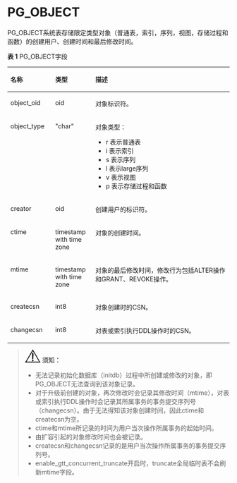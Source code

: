# PG\_OBJECT<a name="ZH-CN_TOPIC_0289900403"></a>

PG\_OBJECT系统表存储限定类型对象（普通表，索引，序列，视图，存储过程和函数）的创建用户、创建时间和最后修改时间。

**表 1**  PG\_OBJECT字段

<a name="zh-cn_topic_0283137196_zh-cn_topic_0237122301_table370273621911"></a>
<table><thead align="left"><tr id="zh-cn_topic_0283137196_zh-cn_topic_0237122301_row177034367196"><th class="cellrowborder" valign="top" width="20.13201320132013%" id="mcps1.2.4.1.1"><p id="zh-cn_topic_0283137196_zh-cn_topic_0237122301_p3704103613192"><a name="zh-cn_topic_0283137196_zh-cn_topic_0237122301_p3704103613192"></a><a name="zh-cn_topic_0283137196_zh-cn_topic_0237122301_p3704103613192"></a>名称</p>
</th>
<th class="cellrowborder" valign="top" width="18.08180818081808%" id="mcps1.2.4.1.2"><p id="zh-cn_topic_0283137196_zh-cn_topic_0237122301_p9704143618197"><a name="zh-cn_topic_0283137196_zh-cn_topic_0237122301_p9704143618197"></a><a name="zh-cn_topic_0283137196_zh-cn_topic_0237122301_p9704143618197"></a>类型</p>
</th>
<th class="cellrowborder" valign="top" width="61.786178617861786%" id="mcps1.2.4.1.3"><p id="zh-cn_topic_0283137196_zh-cn_topic_0237122301_p470420360196"><a name="zh-cn_topic_0283137196_zh-cn_topic_0237122301_p470420360196"></a><a name="zh-cn_topic_0283137196_zh-cn_topic_0237122301_p470420360196"></a>描述</p>
</th>
</tr>
</thead>
<tbody><tr id="zh-cn_topic_0283137196_zh-cn_topic_0237122301_row770433620196"><td class="cellrowborder" valign="top" width="20.13201320132013%" headers="mcps1.2.4.1.1 "><p id="zh-cn_topic_0283137196_zh-cn_topic_0237122301_p1670523618197"><a name="zh-cn_topic_0283137196_zh-cn_topic_0237122301_p1670523618197"></a><a name="zh-cn_topic_0283137196_zh-cn_topic_0237122301_p1670523618197"></a>object_oid</p>
</td>
<td class="cellrowborder" valign="top" width="18.08180818081808%" headers="mcps1.2.4.1.2 "><p id="zh-cn_topic_0283137196_zh-cn_topic_0237122301_p1470517367198"><a name="zh-cn_topic_0283137196_zh-cn_topic_0237122301_p1470517367198"></a><a name="zh-cn_topic_0283137196_zh-cn_topic_0237122301_p1470517367198"></a>oid</p>
</td>
<td class="cellrowborder" valign="top" width="61.786178617861786%" headers="mcps1.2.4.1.3 "><p id="zh-cn_topic_0283137196_zh-cn_topic_0237122301_p470503601915"><a name="zh-cn_topic_0283137196_zh-cn_topic_0237122301_p470503601915"></a><a name="zh-cn_topic_0283137196_zh-cn_topic_0237122301_p470503601915"></a>对象标识符。</p>
</td>
</tr>
<tr id="zh-cn_topic_0283137196_zh-cn_topic_0237122301_row870533671915"><td class="cellrowborder" valign="top" width="20.13201320132013%" headers="mcps1.2.4.1.1 "><p id="zh-cn_topic_0283137196_zh-cn_topic_0237122301_p1670683617193"><a name="zh-cn_topic_0283137196_zh-cn_topic_0237122301_p1670683617193"></a><a name="zh-cn_topic_0283137196_zh-cn_topic_0237122301_p1670683617193"></a>object_type</p>
</td>
<td class="cellrowborder" valign="top" width="18.08180818081808%" headers="mcps1.2.4.1.2 "><p id="zh-cn_topic_0283137196_zh-cn_topic_0237122301_p13706153610194"><a name="zh-cn_topic_0283137196_zh-cn_topic_0237122301_p13706153610194"></a><a name="zh-cn_topic_0283137196_zh-cn_topic_0237122301_p13706153610194"></a>"char"</p>
</td>
<td class="cellrowborder" valign="top" width="61.786178617861786%" headers="mcps1.2.4.1.3 "><p id="zh-cn_topic_0283137196_zh-cn_topic_0237122301_p117061136121914"><a name="zh-cn_topic_0283137196_zh-cn_topic_0237122301_p117061136121914"></a><a name="zh-cn_topic_0283137196_zh-cn_topic_0237122301_p117061136121914"></a>对象类型：</p>
<a name="zh-cn_topic_0283137196_zh-cn_topic_0237122301_ul14461631102216"></a><a name="zh-cn_topic_0283137196_zh-cn_topic_0237122301_ul14461631102216"></a><ul id="zh-cn_topic_0283137196_zh-cn_topic_0237122301_ul14461631102216"><li>r 表示普通表</li><li>i 表示索引</li><li>s 表示序列</li><li>l 表示large序列</li><li>v 表示视图</li><li>p 表示存储过程和函数</li></ul>
</td>
</tr>
<tr id="zh-cn_topic_0283137196_zh-cn_topic_0237122301_row470616364192"><td class="cellrowborder" valign="top" width="20.13201320132013%" headers="mcps1.2.4.1.1 "><p id="zh-cn_topic_0283137196_zh-cn_topic_0237122301_p197066366199"><a name="zh-cn_topic_0283137196_zh-cn_topic_0237122301_p197066366199"></a><a name="zh-cn_topic_0283137196_zh-cn_topic_0237122301_p197066366199"></a>creator</p>
</td>
<td class="cellrowborder" valign="top" width="18.08180818081808%" headers="mcps1.2.4.1.2 "><p id="zh-cn_topic_0283137196_zh-cn_topic_0237122301_p4706133631911"><a name="zh-cn_topic_0283137196_zh-cn_topic_0237122301_p4706133631911"></a><a name="zh-cn_topic_0283137196_zh-cn_topic_0237122301_p4706133631911"></a>oid</p>
</td>
<td class="cellrowborder" valign="top" width="61.786178617861786%" headers="mcps1.2.4.1.3 "><p id="zh-cn_topic_0283137196_zh-cn_topic_0237122301_p370693681911"><a name="zh-cn_topic_0283137196_zh-cn_topic_0237122301_p370693681911"></a><a name="zh-cn_topic_0283137196_zh-cn_topic_0237122301_p370693681911"></a>创建用户的标识符。</p>
</td>
</tr>
<tr id="zh-cn_topic_0283137196_zh-cn_topic_0237122301_row3706143601913"><td class="cellrowborder" valign="top" width="20.13201320132013%" headers="mcps1.2.4.1.1 "><p id="zh-cn_topic_0283137196_zh-cn_topic_0237122301_p770713610197"><a name="zh-cn_topic_0283137196_zh-cn_topic_0237122301_p770713610197"></a><a name="zh-cn_topic_0283137196_zh-cn_topic_0237122301_p770713610197"></a>ctime</p>
</td>
<td class="cellrowborder" valign="top" width="18.08180818081808%" headers="mcps1.2.4.1.2 "><p id="zh-cn_topic_0283137196_zh-cn_topic_0237122301_p127071361199"><a name="zh-cn_topic_0283137196_zh-cn_topic_0237122301_p127071361199"></a><a name="zh-cn_topic_0283137196_zh-cn_topic_0237122301_p127071361199"></a>timestamp with time zone</p>
</td>
<td class="cellrowborder" valign="top" width="61.786178617861786%" headers="mcps1.2.4.1.3 "><p id="zh-cn_topic_0283137196_zh-cn_topic_0237122301_p9707203619192"><a name="zh-cn_topic_0283137196_zh-cn_topic_0237122301_p9707203619192"></a><a name="zh-cn_topic_0283137196_zh-cn_topic_0237122301_p9707203619192"></a>对象的创建时间。</p>
</td>
</tr>
<tr id="zh-cn_topic_0283137196_zh-cn_topic_0237122301_row8707183613197"><td class="cellrowborder" valign="top" width="20.13201320132013%" headers="mcps1.2.4.1.1 "><p id="zh-cn_topic_0283137196_zh-cn_topic_0237122301_p1870820360196"><a name="zh-cn_topic_0283137196_zh-cn_topic_0237122301_p1870820360196"></a><a name="zh-cn_topic_0283137196_zh-cn_topic_0237122301_p1870820360196"></a>mtime</p>
</td>
<td class="cellrowborder" valign="top" width="18.08180818081808%" headers="mcps1.2.4.1.2 "><p id="zh-cn_topic_0283137196_zh-cn_topic_0237122301_p4708336141913"><a name="zh-cn_topic_0283137196_zh-cn_topic_0237122301_p4708336141913"></a><a name="zh-cn_topic_0283137196_zh-cn_topic_0237122301_p4708336141913"></a>timestamp with time zone</p>
</td>
<td class="cellrowborder" valign="top" width="61.786178617861786%" headers="mcps1.2.4.1.3 "><p id="zh-cn_topic_0283137196_zh-cn_topic_0237122301_p13708143651914"><a name="zh-cn_topic_0283137196_zh-cn_topic_0237122301_p13708143651914"></a><a name="zh-cn_topic_0283137196_zh-cn_topic_0237122301_p13708143651914"></a>对象的最后修改时间，修改行为包括ALTER操作和GRANT、REVOKE操作。</p>
</td>
</tr>
<tr id="row95518631016"><td class="cellrowborder" valign="top" width="20.13201320132013%" headers="mcps1.2.4.1.1 "><p id="p148051512368"><a name="p148051512368"></a><a name="p148051512368"></a>createcsn</p>
</td>
<td class="cellrowborder" valign="top" width="18.08180818081808%" headers="mcps1.2.4.1.2 "><p id="p19555691018"><a name="p19555691018"></a><a name="p19555691018"></a>int8</p>
</td>
<td class="cellrowborder" valign="top" width="61.786178617861786%" headers="mcps1.2.4.1.3 "><p id="p105517671010"><a name="p105517671010"></a><a name="p105517671010"></a>对象创建时的CSN。</p>
</td>
</tr>
<tr id="row35161421017"><td class="cellrowborder" valign="top" width="20.13201320132013%" headers="mcps1.2.4.1.1 "><p id="p1621411016"><a name="p1621411016"></a><a name="p1621411016"></a>changecsn</p>
</td>
<td class="cellrowborder" valign="top" width="18.08180818081808%" headers="mcps1.2.4.1.2 "><p id="p116141410109"><a name="p116141410109"></a><a name="p116141410109"></a>int8</p>
</td>
<td class="cellrowborder" valign="top" width="61.786178617861786%" headers="mcps1.2.4.1.3 "><p id="p161514101012"><a name="p161514101012"></a><a name="p161514101012"></a>对表或索引执行DDL操作时的CSN。</p>
</td>
</tr>
</tbody>
</table>

>![](public_sys-resources/icon-notice.gif) **须知：** 
>-   无法记录初始化数据库（initdb）过程中所创建或修改的对象，即PG\_OBJECT无法查询到该对象记录。
>-   对于升级前创建的对象，再次修改时会记录其修改时间（mtime），对表或索引执行DDL操作时会记录其所属事务的事务提交序列号（changecsn）。由于无法得知该对象创建时间，因此ctime和createcsn为空。
>-   ctime和mtime所记录的时间为用户当次操作所属事务的起始时间。
>-   由扩容引起的对象修改时间也会被记录。
>-   createcsn和changecsn记录的是用户当次操作所属事务的事务提交序列号。
>-   enable\_gtt\_concurrent\_truncate开启时，truncate全局临时表不会刷新mtime字段。

